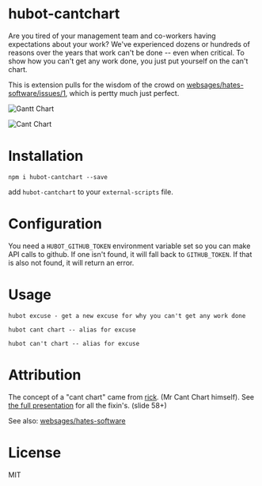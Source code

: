 # hubot-cantchart

Are you tired of your management team and co-workers having expectations about your work? We've experienced dozens or hundreds of reasons over the years that work can't be done -- even when critical. To show how you can't get any work done, you just put yourself on the can't chart. 

This is extension pulls for the wisdom of the crowd on [websages/hates-software/issues/1](https://github.com/websages/hates-software/issues/1), which is pertty much just perfect.


![Gantt Chart](https://i.imgur.com/HNBkC1B.png)

![Cant Chart](https://i.imgur.com/k5HfIYT.png)


# Installation

`npm i hubot-cantchart --save`

add `hubot-cantchart` to your `external-scripts` file.

# Configuration

You need a `HUBOT_GITHUB_TOKEN` environment variable set so you can make API calls to github. If one isn't found, it will fall back to `GITHUB_TOKEN`. If that is also not found, it will return an error.

# Usage

    hubot excuse - get a new excuse for why you can't get any work done

    hubot cant chart -- alias for excuse

    hubot can't chart -- alias for excuse


# Attribution

The concept of a "cant chart" came from [rick](https://github.com/rick). (Mr Cant Chart himself). See [the full presentation](https://www.slideshare.net/ogc/waxing-ballroom-floors-on-the-titani) for all the fixin's. (slide 58+)

See also: [websages/hates-software](https://github.com/websages/hates-software/issues/)

# License 
MIT
